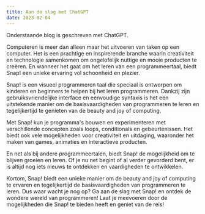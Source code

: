 ```yaml
---
title: Aan de slag met ChatGPT
date: 2023-02-04
---
```


Onderstaande blog is geschreven met ChatGPT. 
<!--more-->

Computeren is meer dan alleen maar het uitvoeren van taken op een computer. Het is een prachtige en inspirerende branche waarin creativiteit en technologie samenkomen om ongelofelijk nuttige en mooie producten te creëren. En wanneer het gaat om het leren van een programmeertaal, biedt Snap! een unieke ervaring vol schoonheid en plezier.

Snap! is een visueel programmeren taal die speciaal is ontworpen om kinderen en beginners te helpen bij het leren programmeren. Dankzij zijn gebruiksvriendelijke interface en eenvoudige syntaxis is het een uitstekende manier om de basisvaardigheden van programmeren te leren en tegelijkertijd te genieten van de beauty and joy of computing.

Met Snap! kun je programma's bouwen en experimenteren met verschillende concepten zoals loops, conditionals en gebeurtenissen. Het biedt ook vele mogelijkheden voor creativiteit en uitdaging, waaronder het maken van games, animaties en interactieve producten.

En net als bij andere programmeertalen, biedt Snap! de mogelijkheid om te blijven groeien en leren. Of je nu net begint of al verder gevorderd bent, er is altijd nog iets nieuws te ontdekken en vaardigheden te ontwikkelen.

Kortom, Snap! biedt een unieke manier om de beauty and joy of computing te ervaren en tegelijkertijd de basisvaardigheden van programmeren te leren. Dus waar wacht je nog op? Ga aan de slag met Snap! en ontdek de wondere wereld van programmeren! Laat je meevoeren door de mogelijkheden die Snap! te bieden heeft en geniet van de reis!